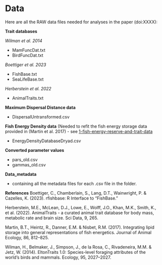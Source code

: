# Data

Here are all the RAW data files needed for analyses in the paper (doi:XXXX): 




**Trait databases** 

*Wilman et al. 2014*
- MamFuncDat.txt
- BirdFuncDat.txt



*Boettiger et al. 2023*
- FishBase.txt
- SeaLifeBase.txt



*Herberstein et al. 2022* 
- AnimalTraits.txt




**Maximum Dispersal Distance data**
- DispersalUntransformed.csv



**Fish Energy Density data**
(Needed to refit the fish energy storage data provided in (Martin et al. 2017) - see [1-fish-energy-reserve-and-trait-data](https://github.com/biowilks/Energy-Budget-Model/blob/master/code/1-fish-energy-and-trait-data.R)

- EnergyDensityDatabaseDryad.csv

**Converted parameter values**
- pars_old.csv
- gammas_old.csv

**Data_metadata**
- containing all the metadata files for each .csv file in the folder. 


**References**
Boettiger, C., Chamberlain, S., Lang, D.T., Wainwright, P. & Cazelles, K. (2023). rfishbase: R Interface to “FishBase.”


Herberstein, M.E., McLean, D.J., Lowe, E., Wolff, J.O., Khan, M.K., Smith, K., et al. (2022). AnimalTraits - a curated animal trait database for body mass, metabolic rate and brain size. Sci Data, 9, 265.


Martin, B.T., Heintz, R., Danner, E.M. & Nisbet, R.M. (2017). Integrating lipid storage into general representations of fish energetics. Journal of Animal Ecology, 86, 812–825.


Wilman, H., Belmaker, J., Simpson, J., de la Rosa, C., Rivadeneira, M.M. & Jetz, W. (2014). EltonTraits 1.0: Species-level foraging attributes of the world’s birds and mammals. Ecology, 95, 2027–2027.
